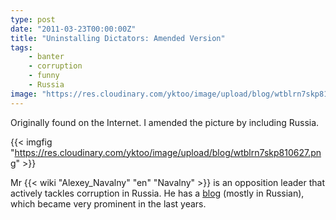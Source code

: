 ```yaml
---
type: post
date: "2011-03-23T00:00:00Z"
title: "Uninstalling Dictators: Amended Version"
tags:
    - banter
    - corruption
    - funny
    - Russia
image: "https://res.cloudinary.com/yktoo/image/upload/blog/wtblrn7skp810627.png"
---
```


Originally found on the Internet. I amended the picture by including Russia.

{{< imgfig "https://res.cloudinary.com/yktoo/image/upload/blog/wtblrn7skp810627.png" >}}

Mr {{< wiki "Alexey_Navalny" "en" "Navalny" >}} is an opposition leader that actively tackles corruption in Russia. He has a [blog](http://navalny.com/) (mostly in Russian), which became very prominent in the last years.
